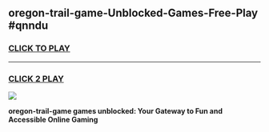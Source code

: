 
## oregon-trail-game-Unblocked-Games-Free-Play #qnndu
<h3>
<a href="https://us.freeplayer.one?title=oregon-trail-game&ref=9M">CLICK TO PLAY</a></h3>
<hr>

<h3>
<a href="https://us.freeplayer.one?title=oregon-trail-game&ref=9M">CLICK 2 PLAY</a>
  
</h3>

<a href="https://us.freeplayer.one?title=oregon-trail-game&ref=9M"><img src="https://clearcache.store/games.png"></a>


**oregon-trail-game games unblocked: Your Gateway to Fun and Accessible Online Gaming**
